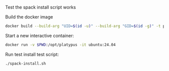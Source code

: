 Test the spack install script works

Build the docker image
```bash
docker build --build-arg "UID=$(id -u)" --build-arg "GID=$(id -g)" -t platypus-spack -f platypus-spack.dockerfile --no-cache .
```

Start a new interactive container:
```bash
docker run -v $PWD:/opt/platypus -it ubuntu:24.04
```

Run test install test script:
```bash
./spack-install.sh
```
